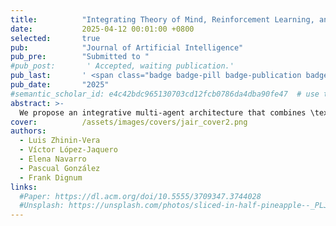 ```yaml
---
title:          "Integrating Theory of Mind, Reinforcement Learning, and Continual Learning"
date:           2025-04-12 00:01:00 +0800
selected:       true
pub:            "Journal of Artificial Intelligence"
pub_pre:        "Submitted to "
#pub_post:       ' Accepted, waiting publication.'
pub_last:       ' <span class="badge badge-pill badge-publication badge-success">Submitted</span>'
pub_date:       "2025"
#semantic_scholar_id: e4c42bdc965130703cd12fcb0786da4dba90fe47  # use this to retrieve citation count
abstract: >-
  We propose an integrative multi-agent architecture that combines \textit{Theory of Mind} (ToM), \textit{Reinforcement Learning} (RL), and \textit{Continual Learning} (CL). Each agent operates under role-specific decision architectures and social constraints. The observer agent employs ToM-based reasoning to infer others’ intentions and goals, guiding interventions consistent with social norms. A risk-sensitive behavioral engine regulates interactions by dynamically adapting roles, rules, and available actions across different risk conditions. Experimental simulations across low-, moderate-, and high-risk environments demonstrate that the proposed system effectively fosters adaptive and norm-consistent interventions. Agents exhibit emergent behavioral role transitions—particularly among initially passive bystanders—and maintain long-term decision performance under evolving social dynamics. Quantitative metrics, including Observer Decision Accuracy (ODA), Social Role Transition Rate (SRTR), Intervention Success Rate (ISR), and Average Episode Reward (AER), confirm the robustness and adaptability of the proposed framework.
cover:          /assets/images/covers/jair_cover2.png
authors:
  - Luis Zhinin-Vera
  - Víctor López-Jaquero
  - Elena Navarro
  - Pascual González
  - Frank Dignum
links:
  #Paper: https://dl.acm.org/doi/10.5555/3709347.3744028
  #Unsplash: https://unsplash.com/photos/sliced-in-half-pineapple--_PLJZmHZzk
---
```

